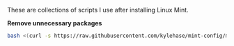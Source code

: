 These are collections of scripts I use after installing Linux Mint.

**Remove unnecessary packages**
``` sh
bash <(curl -s https://raw.githubusercontent.com/kylehase/mint-config/main/apt-remove.sh)
```
